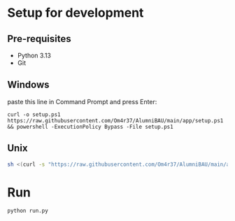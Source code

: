 # Setup for development
## Pre-requisites
- Python 3.13
- Git
## Windows
paste this line in Command Prompt and press Enter:
```
curl -o setup.ps1 https://raw.githubusercontent.com/Om4r37/AlumniBAU/main/app/setup.ps1 && powershell -ExecutionPolicy Bypass -File setup.ps1
```
## Unix
```sh
sh <(curl -s "https://raw.githubusercontent.com/Om4r37/AlumniBAU/main/app/setup.sh")
```
# Run
```
python run.py
```